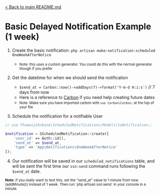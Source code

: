 [< Back to main README.md](https://github.com/thomasjohnkane/laravel-snooze)
# Basic Delayed Notification Example (1 week)

1. Create the basic notification: `php artisan make:notification:scheduled OneWeekAfterNotice`
    * <small>Note: this uses a custom generator. You could do this with the normal generator though if you prefer</small>

2. Get the datetime for when we should send the notification
    * `$send_at = Carbon::now()->addDays(7)->format('Y-m-d H:i:s')` // 7 days from now
    * Here is a reference to [Carbon][1] if you need help creating future dates
    * <small>Note: Make sure you have imported carbon with `use Carbon\Carbon;` at the top of your file</small>

3. Schedule the notification for a notifiable User
```php
// use Thomasjohnkane\ScheduledNotifications\Models\SsNotification;;

$notification = SScheduledNotification::create([
    'user_id' => Auth::id(),
    'send_at' => $send_at,
    'type' => 'App\Notifications\OneWeekAfterNotice'
]);
```

4. Our notification will be saved in our `scheduled_notifications` table, and will be sent the first time our `ssn:send` command runs following the `$send_at` date.

<small>
    <b>Note:</b> 
    if you really want to test this, set the "send_at" value to 1 minute from now (addMinute()) instead of 1 week. Then run `php artisan ssn:send` in your console in a minute.
</small>

[1]: https://carbon.nesbot.com/docs/ "Carbon"